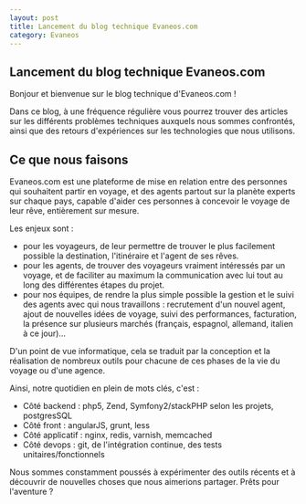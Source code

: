 ```yaml
---
layout: post
title: Lancement du blog technique Evaneos.com
category: Evaneos
---
```


## Lancement du blog technique Evaneos.com

Bonjour et bienvenue sur le blog technique d'Evaneos.com ! 

Dans ce blog, à une fréquence régulière vous pourrez trouver des articles sur les différents problèmes techniques auxquels nous sommes confrontés, ainsi que des retours d'expériences sur les technologies que nous utilisons.

## Ce que nous faisons

Evaneos.com est une plateforme de mise en relation entre des personnes qui souhaitent partir en voyage, et des agents partout sur la planète experts sur chaque pays, capable d'aider ces personnes à concevoir le voyage de leur rêve, entièrement sur mesure.

Les enjeux sont :
- pour les voyageurs, de leur permettre de trouver le plus facilement possible la destination, l'itinéraire et l'agent de ses rêves.
- pour les agents, de trouver des voyageurs vraiment intéressés par un voyage, et de faciliter au maximum la communication avec lui tout au long des différentes étapes du projet.
- pour nos équipes, de rendre la plus simple possible la gestion et le suivi des agents avec qui nous travaillons : recrutement d'un nouvel agent, ajout de nouvelles idées de voyage, suivi des performances, facturation, la présence sur plusieurs marchés (français, espagnol, allemand, italien à ce jour)...

D'un point de vue informatique, cela se traduit par la conception et la réalisation de nombreux outils pour chacune de ces phases de la vie du voyage ou d'une agence.

Ainsi, notre quotidien en plein de mots clés, c'est : 

* Côté backend : php5, Zend, Symfony2/stackPHP selon les projets, postgresSQL
* Côté front : angularJS, grunt, less
* Côté applicatif : nginx, redis, varnish, memcached
* Côté devops : git, de l'intégration continue, des tests unitaires/fonctionnels

Nous sommes constamment poussés à expérimenter des outils récents et à découvrir de nouvelles choses que nous aimerions partager. Prêts pour l'aventure ?